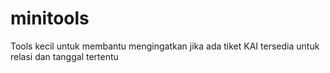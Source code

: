 # minitools
Tools kecil untuk membantu mengingatkan jika ada tiket KAI tersedia untuk relasi dan tanggal tertentu
